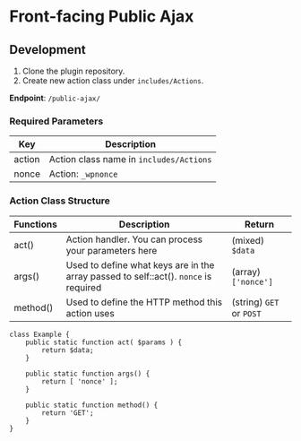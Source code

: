 # Front-facing Public Ajax
## Development
1. Clone the plugin repository.
2. Create new action class under `includes/Actions`.

**Endpoint**: `/public-ajax/`

### Required Parameters
| Key    | Description                             |
|--------|-----------------------------------------|
| action | Action class name in `includes/Actions` |
| nonce  | Action: `_wpnonce`                      |

### Action Class Structure


| Functions | Description                                                                          | Return                   |
|-----------|--------------------------------------------------------------------------------------|--------------------------|
| act()     | Action handler. You can process your parameters here                                 | (mixed) `$data`          |
| args()    | Used to define what keys are in the array passed to self::act(). `nonce` is required | (array) `['nonce']`      |
| method()  | Used to define the HTTP method this action uses                                      | (string) `GET` or `POST` |
```
class Example {
	public static function act( $params ) {
        return $data;
    }

	public static function args() {
		return [ 'nonce' ];
	}

	public static function method() {
		return 'GET';
	}
}
```